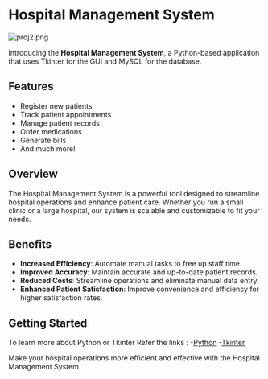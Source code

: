 # Hospital Management System
![proj2.png](https://github.com/iamjohndevboy/projmlh/blob/cbeda7b400bcdafaffec198ff0a8f2ba5d143734/proj2.png)

Introducing the **Hospital Management System**, a Python-based application that uses Tkinter for the GUI and MySQL for the database.

## Features

- Register new patients
- Track patient appointments
- Manage patient records
- Order medications
- Generate bills
- And much more!

## Overview

The Hospital Management System is a powerful tool designed to streamline hospital operations and enhance patient care. Whether you run a small clinic or a large hospital, our system is scalable and customizable to fit your needs.

## Benefits

- **Increased Efficiency**: Automate manual tasks to free up staff time.
- **Improved Accuracy**: Maintain accurate and up-to-date patient records.
- **Reduced Costs**: Streamline operations and eliminate manual data entry.
- **Enhanced Patient Satisfaction**: Improve convenience and efficiency for higher satisfaction rates.

## Getting Started

To learn more about Python or Tkinter Refer the links :
-[Python](https://www.python.org/)
    -[Tkinter](https://realpython.com/python-gui-tkinter/)

Make your hospital operations more efficient and effective with the Hospital Management System.
